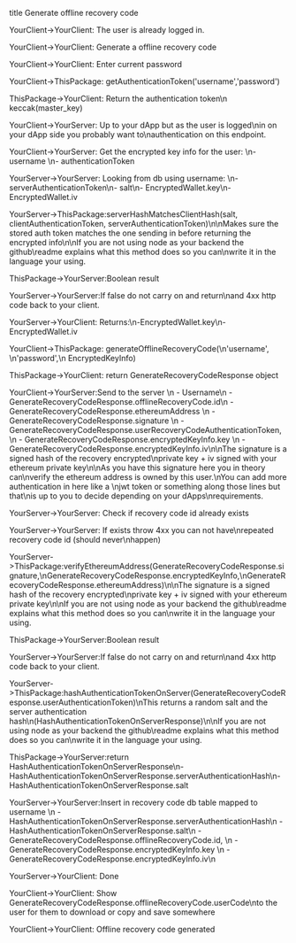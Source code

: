 title Generate offline recovery code

YourClient->YourClient: The user is already logged in.

YourClient->YourClient: Generate a offline recovery code

YourClient->YourClient: Enter current password

YourClient->ThisPackage: getAuthenticationToken('username','password')

ThisPackage->YourClient: Return the authentication token\n keccak(master_key)

YourClient->YourServer: Up to your dApp but as the user is logged\nin on your dApp side you probably want to\nauthentication on this endpoint.

YourClient->YourServer: Get the encrypted key info for the user: \n- username \n- authenticationToken

YourServer->YourServer: Looking from db using username: \n- serverAuthenticationToken\n- salt\n- EncryptedWallet.key\n- EncryptedWallet.iv

YourServer->ThisPackage:serverHashMatchesClientHash(salt, clientAuthenticationToken, serverAuthenticationToken)\n\nMakes sure the stored auth token matches the one sending in before returning the encrypted info\n\nIf you are not using node as your backend the github\readme explains what this method does so you can\nwrite it in the language your using.

ThisPackage->YourServer:Boolean result

YourServer->YourServer:If false do not carry on and return\nand 4xx http code back to your client.

YourServer->YourClient: Returns:\n-EncryptedWallet.key\n-EncryptedWallet.iv

YourClient->ThisPackage: generateOfflineRecoveryCode(\n'username', \n'password',\n EncryptedKeyInfo)

ThisPackage->YourClient: return GenerateRecoveryCodeResponse object

YourClient->YourServer:Send to the server \n - Username\n - GenerateRecoveryCodeResponse.offlineRecoveryCode.id\n - GenerateRecoveryCodeResponse.ethereumAddress \n - GenerateRecoveryCodeResponse.signature \n - GenerateRecoveryCodeResponse.userRecoveryCodeAuthenticationToken, \n - GenerateRecoveryCodeResponse.encryptedKeyInfo.key \n - GenerateRecoveryCodeResponse.encryptedKeyInfo.iv\n\nThe signature is a signed hash of the recovery encrypted\nprivate key + iv signed with your ethereum private key\n\nAs you have this signature here you in theory can\nverify the ethereum address is owned by this user.\nYou can add more authentication in here like a \njwt token or something along those lines but that\nis up to you to decide depending on your dApps\nrequirements.

YourServer->YourServer: Check if recovery code id already exists

YourServer->YourServer: If exists throw 4xx you can not have\nrepeated recovery code id (should never\nhappen)

YourServer->ThisPackage:verifyEthereumAddress(GenerateRecoveryCodeResponse.signature,\nGenerateRecoveryCodeResponse.encryptedKeyInfo,\nGenerateRecoveryCodeResponse.ethereumAddress)\n\nThe signature is a signed hash of the recovery encrypted\nprivate key + iv signed with your ethereum private key\n\nIf you are not using node as your backend the github\readme explains what this method does so you can\nwrite it in the language your using.

ThisPackage->YourServer:Boolean result

YourServer->YourServer:If false do not carry on and return\nand 4xx http code back to your client.

YourServer->ThisPackage:hashAuthenticationTokenOnServer(GenerateRecoveryCodeResponse.userAuthenticationToken)\nThis returns a random salt and the server authentication hash\n(HashAuthenticationTokenOnServerResponse)\n\nIf you are not using node as your backend the github\readme explains what this method does so you can\nwrite it in the language your using.

ThisPackage->YourServer:return HashAuthenticationTokenOnServerResponse\n- HashAuthenticationTokenOnServerResponse.serverAuthenticationHash\n- HashAuthenticationTokenOnServerResponse.salt

YourServer->YourServer:Insert in recovery code db table mapped to username \n - HashAuthenticationTokenOnServerResponse.serverAuthenticationHash\n - HashAuthenticationTokenOnServerResponse.salt\n - GenerateRecoveryCodeResponse.offlineRecoveryCode.id, \n - GenerateRecoveryCodeResponse.encryptedKeyInfo.key \n - GenerateRecoveryCodeResponse.encryptedKeyInfo.iv\n

YourServer->YourClient: Done

YourClient->YourClient: Show GenerateRecoveryCodeResponse.offlineRecoveryCode.userCode\nto the user for them to download or copy and save somewhere

YourClient->YourClient: Offline recovery code generated
